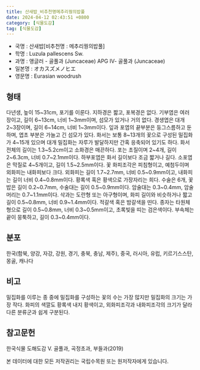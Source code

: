 ```yaml
---
title: 산새밥_비추천명메추리꿩의밥풀
date: 2024-04-12 02:43:51 +0800
category: [식물도감]
tag: [식물도감]
---
```




- 국명 : 산새밥[비추천명 : 메추리꿩의밥풀]
- 학명 : Luzula pallescens Sw.
- 과명 : 앵글러 - 골풀과 (Juncaceae) APG Ⅳ- 골풀과 (Juncaceae)
- 일본명 : オカスズメノヒエ
- 영문명 : Eurasian woodrush


## 형태
다년생, 높이 15~31cm, 포기를 이룬다. 지하경은 짧고, 포복경은 없다. 기부엽은 여러 장이고, 길이 6~13cm, 너비 1~3mm이며, 섬모가 있거나 거의 없다. 경생엽은 대개 2~3장이며, 길이 6~14cm, 너비 1~3mm이다. 잎과 포엽의 끝부분은 둥그스름하고 둔하며, 엽초 부분은 가늘고 긴 섬모가 있다. 화서는 보통 8~13개의 꽃으로 구성된 밀집화가 4~15개 있으며 대개 밀집화는 자루가 발달하지만 간혹 응축되어 있기도 하다. 화서 전체의 길이는 1.3~5.2cm이고 소화경은 매끈하다. 포는 초질이며 2~4개, 길이 2~6.3cm, 너비 0.7~2.1mm이다. 하부포엽은 화서 길이보다 조금 짧거나 길다. 소포엽은 막질로 4~5개이고, 길이 1.5~2.5mm이다. 꽃 화피조각은 피침형이고, 예첨두이며 외화피는 내화피보다 크다. 외화피는 길이 1.7~2.7mm, 너비 0.5~0.9mm이고, 내화피는 길이 너비 0.4~0.8mm이다. 황록색 혹은 황색으로 가장자리는 희다. 수술은 6개, 꽃밥은 길이 0.2~0.7mm, 수술대는 길이 0.5~0.9mm이다. 암술대는 0.3~0.4mm, 암술머리는 0.7~1.1mm이다. 삭과는 도란형 또는 아구형이며, 화피 길이와 비슷하거나 짧고 길이 0.5~0.8mm, 너비 0.9~1.4mm이다. 적갈색 혹은 밤갈색을 띤다. 종자는 타원체형으로 길이 0.5~0.8mm, 너비 0.3~0.5mm이고, 초록빛을 띠는 검은색이다. 부속체는 끝이 뭉툭하고, 길이 0.3~0.4mm이다.
## 분포
한국(함북, 양강, 자강, 강원, 경기, 충북, 충남, 제주), 중국, 러시아, 유럽, 키르기스스탄, 몽골, 캐나다
## 비고
밀집화를 이루는 종 중에 밀집화를 구성하는 꽃의 수는 가장 많지만 밀집화의 크기는 가장 작다. 화피의 색깔도 황록색 내지 황색이고, 외화피조각과 내화피조각의 크기가 달라 다른 분류군과 쉽게 구분된다.
## 참고문헌
한국식물 도해도감 Ⅴ. 골풀과, 곡정초과, 부들과(2019)






본 데이터에 대한 모든 저작권리는 국립수목원 또는 원저작자에게 있습니다.
